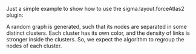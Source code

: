 Just a simple example to show how to use the sigma.layout.forceAtlas2
plugin:

A random graph is generated, such that its nodes are separated in some
distinct clusters. Each cluster has its own color, and the density of
links is stronger inside the clusters. So, we expect the algorithm to
regroup the nodes of each cluster.
